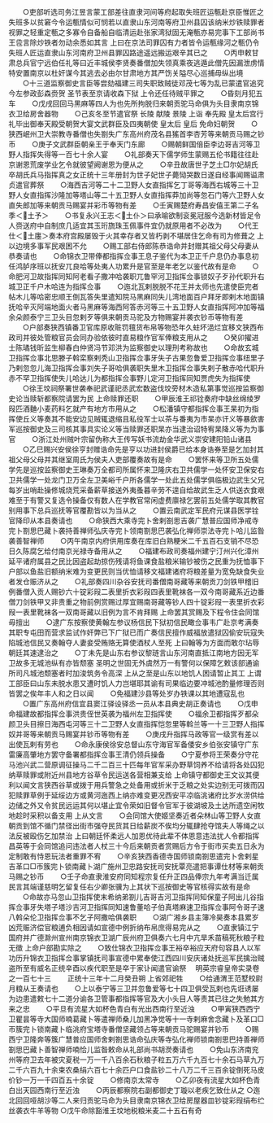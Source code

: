 <!-- { "loadSidebar": true } -->
　　○吏部听选司务江昱言蒙工部差往直隶河间等府起取失班匠运甎赴京臣惟匠之失班多以贫窘今令运甎情似可悯若以直隶山东河南等府卫州县囚该纳米炒铁赎罪者视罪之轻重定甎之多寡令自备船自临清运赴张家湾狱固无淹甎亦易完事下工部尚书王卺言除炒铁者勿动余悉如其言  上曰在京法司罪囚有力者皆令运甎缘河之甎仍令失班人匠运直隶山东河南府卫州县罪囚路途遥远搬运艰辛其已之
　　○丙申敕甘肃总兵官宁远伯任礼等曰近丰城侯李贤奏番僧加失领真乘夜逃遁此僧先因漏泄虏情特安置南京以杜奸谋今其逃去必由尔甘肃地方其严饬关隘尽心巡捕毋纵出境
　　○十三道监察御史言臣等尝劾福建三司失职致贼徒邓茂七等为乱已蒙遣官追究今左参政彭森赍贺  圣节表至京请收森下狱  上令还任待贼平罪之
　　○昏刻月犯五车
　　○戊戌回回马黑麻等四人为也先所拘脱归来朝贡驼马命俱为头目隶南京锦衣卫给房舍器物
　　○己亥冬至节遣官祭  长陵  献陵  景陵  上诣  奉先殿  皇太后宫行礼毕出御奉天殿受朝贺大宴文武群臣及四夷朝使  皇太后  皇后  免命妇朝贺
　　○狭西岷州卫大崇教寺番僧也失劄失广东高州府茂名县猺首李杏芳等来朝贡马赐之钞币
　　○庚子文武群臣朝亲王于奉天门东廊
　　○赐朝鲜国倍臣李边哥吉河等卫野人指挥失得等一百七十余人宴
　　○礼部奏天下儒学师生蒙赐五伦书籍往往赴京谢恩荒废学业乞令就彼望阙谢恩为便从之
　　○辛丑故唐世子芝土□尔妃胡氏卒胡氏兵马指挥真之女正统十三年册封为世子妃世子薨恸哭数日遂自经事闻赐谥肃贞遣官葬祭
　　○海西吉河等二十二卫野人女直指挥乞丁哥等海西右城等三十卫野人女直指挥沙隆加等塔山等二十五卫野人女直指挥莽加尚等忽石门等六卫野人女直失郎加等来朝贡马赐宴并彩币等物有差
　　○壬寅赐楚府寿昌安僖王第二子名季＜土予＞
　　○书复永兴王志＜土仆＞曰承喻欲制衮冕冠服今选新材皆足令人赍送府中自制庶几适宜其玉珩旒珠玉佩事件宜仍就原用者不必改为
　　○代王仕＜土廛＞奏本府宫殿屡毁于火其幸存者又皆朽剥不堪居住乞命有司为修葺之  上以边境多事军民艰困不允
　　○赐工部右侍郎陈恭诰命并封赠其祖父母父母妻从恭奏请也
　　○命锦衣卫带俸都指挥佥事王息子鉴代为本卫正千户息仍办事息初任鸿胪序班以抚安兀良哈等处夷人功累升是官至是年老乞以鉴代故有是命
　　○命肥河卫故指挥同知阿老看子撒冲哈袭职兀鲁罕河卫指挥佥事锁奴子歹孙代职升右城卫正千户木哈连为指挥佥事
　　○迤北瓦剌脱脱不花王并太师也先遣使臣完者帖木儿等哈密忠顺王倒瓦答失里遣知院马黑麻同失儿湾地面百户拜牙即剌木地面镇抚哈辛灭阿端地面火者马黑麻等海西阿答赤河等三十五卫野人女直指挥阿冲加等福余朵颜泰宁三卫头目忽剌歹等俱来朝贡马驼及方物赐宴并袭衣钞币等物有差
　　○户部奏狭西镇番卫官库原收赃罚氊货布帛等物恐年久蛀坏浥烂宜移文狭西布政司并彼处管粮官员会同办验依彼时直易粮作官军俸粮支用从之
　　○癸卯擢进士陈璚钱昕监生柳春白仲贤冯节邓洪为监察御史以理刑考称故也
　　○命故玄城卫指挥佥事北思滕子斡栾察剌秃山卫指挥佥事牙失子古果忽鲁爱卫指挥佥事纽里子乃剌忽忽儿海卫指挥佥事刘失子哥哈俱袭职失里木卫指挥佥事失剌子散赤哈代职升赤不罕卫指挥使失儿哈达儿为都指挥佥事野儿定河卫指挥同知贾虎失为指挥使
　　○徐王坟祠祭署世袭奉祀武谨祀丞武宏数盗伐坟旁材木造私第事觉巡按监察御史论当赎斩都察院请罢为民  上命赎罪还职
　　○甲辰淮王祁铨奏府中缺丝绵绫罗叚匹酒麯小麦药料乞就产有地方市用从之
　　○松潘镇守都指挥佥事王杲初为指挥使丘义等奏其不能安边见贼辄退缩且私役军士以茶与番夷为市杲亦讦义等暴歛害军巡按御史及三司核其事具实论义等当赎罪还职杲亦当逮治诏特宥杲降义等为为事官
　　○浙江处州贼叶宗留伪称大王传写妖书流劫金华武义崇安建阳铅山诸县
　　○乙巳赐兴安侯徐亨封赠诰命先是亨以功进封侯爵已给本身诰券至是乞加封其祖父母父母并其继室周氏为侯夫人吏部覆奏故有是命
　　○罢怀来等卫所五处儒学先是巡按监察御史王琳奏万全都司所属怀来卫隆庆右卫共儒学一处怀安卫保安右卫共儒学一处龙门卫万全左卫美峪千户所各儒学一处此五处儒学俱临极边武生父兄每岁出哨赴操修城烧荒采备薪草接送外夷蚤暮辛劳不遑自给故武生乏人供送衣食艰难至于有警又复选令操备仅有数人在学教官常闲虚费廪禄乞罢前五处儒学取其教官别用事下总兵巡抚等官覆勘皆以为当从之
　　○置云南武定军民府元谋县医学铨官降印从本县奏请也
　　○命狭西大乘寺完卜舍剌劄思吉袭广慧普应国师净戒寺完卜劄思巴藏卜袭持善禅师弘庆寺完卜领南劄思巴袭弘化禅师崇法寺完卜哈儿监昝袭善智禅师
　　○丙午南京内府供用库奏在库旧白熟粳米二千五百石支销不尽恐日久陈腐乞给付南京光禄寺备用从之
　　○福建布政司奏福州建宁汀州兴化漳州延平诸府属县之民比因盗起劫掠伤残请将鱼课食盐粮米输钞被伤之民重为抚恤事下户部以鱼盐旧额纳米难为变更民则当优恤请移文福建诸府将粮差量为宽免缺食失业者发仓赈济从之
　　○礼部奏四川杂谷安抚司番僧南哥藏等来朝贡刀剑铁甲稽旧例番僧入贡人赐钞六十锭彩叚二表里折衣彩叚四表里靴袜各一双今南哥藏系近边番僧刀剑铁甲又非贵重之物前例赏赐过厚宜赐南哥藏等钞人四十锭彩叚一表里折衣彩叚一表里靴袜各一双南哥藏以旧例为言不肯拜赐  上命罢其赏赐及下程令住会同馆毋擅出
　　○逮广东按察使黄翰左参议杨信民下狱初信民瞰佥事韦广赴京考满奏其职专屯田而营求监试作奸弊已下广狱已而广奏信民擅作威福放遣狱囚偷安玩寇失陷城池信民又奏翰夺人妻妾受贿赂无算使酒杖人至死  上曰翰等为方面而敢尔玷辱朝廷其速逮治之
　　○丁未先是山东右参议黎琏言山东河南直抵江南地方因无军卫故多无城池纵有亦皆颓塞  圣明之世固无外虞然万一有警何以保障乞敕该部通谕所司凡城池颓塞者时加浚筑务令高深  上从之至是山东以地饥人困请暂止其工  上谓工部臣曰山东未脱水患又遭时饥人力岂堪耶其谕有司果临边要冲城池酌量修理否则皆罢之俟年丰人和之日以闻
　　○免福建沙县等处岁办铁课以其地遭寇乱也
　　○置广东高州府信宜县窦江驿设驿丞一员从本县典史胡正奏请也
　　○戊申命福建故都指挥佥事洪贵侄世英袭为福州左卫指挥使
　　○福余卫都指挥歹都朵颜卫头目擦日海西屯河等三十二卫野人女直指挥恺忽里等斡兰等一十三卫野人指挥奴并哥等来朝贡马赐宴并钞币等物有差
　　○庚戌升指挥马政等官一级赏有差以出使瓦剌有劳也
　　○命永康侯徐安总督山东守海官军备倭安乡伯张安镇守广东雷廉高肇地方罢守备署都指挥佥事王清仍领兵操备
　　○宁夏参将王荣奏分守花马池兴武二营原调征操马二千二百三十匹每年官军采办野草饲养不给请将各处囚犯纳草赎罪或附近州县地方谷草令民运送各营相兼支给  上命镇守都御史王文议其便利以闻文言狭西谷草或拨于用兵警急之处备用或折米于乏粮之处实边别无可拨而囚犯赎罪草例于延绥边方或黄河迤西上纳亦难变更况西安平凉临洮诸府比岁水涝供给边储之外又令贫民远运其何以堪止宜令荣如旧督令官军于彼湖坡及土达所遗空闲牧地趁时采积以备支用  上从文言
　　○会同馆大使姬坚奏近者朵林山等卫野人女直朝贡到馆不循门禁径出街市强夺民货其日给薪炭不俟均分辄肆抢夺馆夫人等绳之以法反被殴伤乞加禁治  上曰朝廷怀柔远人加恩优待此辈不体恩意违法扰人令都指挥昌英等于会同馆追问违法者人杖三十今后来朝贡者赏赐后方令于街市买卖五日永为定制敢有恃恩玩法者重罪不宥
　　○辛亥狭西香德寺国师锁南劄思遣完卜舍剌星吉革口□帀簇完卜锁南藏卜湖广施州卫忠路安抚司安抚覃亮遣把事谭仕材等来朝贡马赐之钞币
　　○壬子命直隶淮安府同知程宗复任升正四品俸宗九年考满当迁属民言其端谨慈明乞留复任右少卿张骥为上其状下巡按御史等官核得实故有是命
　　○命故亦马忽山卫指挥使末希纳弟劄儿吉哥吉河卫指挥同知保童子阿出儿谷指挥佥事牙失塔子塔沙吉河卫指挥同知速鲁董哈子伯真塔麻速卫指挥佥事阿令哥子速八斡朵伦卫指挥佥事不乞子阿撒哈俱袭职
　　○湖广湘乡县主簿冷昊奏本县累岁凶荒赈济偿官粮逋负相因请如宣德中例折纳布帛庶得易完从之
　　○直隶镇江宁国府并广德滁州宣州南京锦衣卫湖广辰州府卫俱奏六七月中亢旱禾苗稿死秋粮子粒无徵  上命户部勘实除之
　　○致仕锦衣卫指挥佥事王裕卒裕应天府句容县人以军功历升锦衣卫指挥佥事掌镇抚司事宣德中累奉使江西四川安庆诸处抚巡军民擒治贼盗所至有威名正统辛酉以疾代职至是卒于家讣闻遣官谕祭
　明英宗睿皇帝实录卷之一百七十三
　　正统十三年十二月癸丑朔  上省郊祀牲
　　○给通渭王范墅校尉月粮从王奏请也
　　○上以泰宁等三卫并忽鲁爱等七十四卫俱受瓦剌也先诳诱屡为边患遣敕七十二道分谕各卫管事都指挥等官及大小头目人等责其已往之失勉其方来之忠
　　○平旦有流星大如杯色青白有光出西南行至近浊
　　○甲寅狭西西宁卫瞿昙等寺大国师喃葛藏卜等遣禅师桑儿加黑净觉等十一寺剌麻舍念藏卜及革口□帀簇完卜锁南藏卜临洮府宝塔寺番僧坚藏领占等来朝贡马驼赐宴并钞币
　　○赐西宁卫隆奔等簇广慧普应国师舍剌劄思诰命弘庆等寺弘化禅师锁南劄思巴持善禅师劄思巴藏卜善智禅师喃恰儿监昝敕命从礼部尚书胡濙奏请也
　　○免山东济南兖州等府卫去年被灾夏税一万一千八百余石秋粮子粒五万六千九百七十余石马草九万二千六百九十余束农桑绢六百七十余匹户口食盐钞二十八万二千三百余锭倒死马皮价钞一万一千四百五十余锭
　　○修南京太常寺
　　○乙卯夜有流星大如杯色青白出天园西南行至近浊
　　○丙辰都察院右副都御史丁璇以老疾乞致仕从之
○迤北回回哑胡沙等二人来归贡驼马命为头目隶南京锦衣卫给房屋器皿钞锭彩叚绢布纻丝袭衣牛羊等物
○戊午命除豁淮王坟地税粮米麦二十五石有奇
